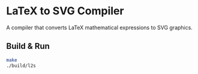 # LaTeX to SVG Compiler

A compiler that converts LaTeX mathematical expressions to SVG graphics.

## Build & Run
```bash
make
./build/l2s
```